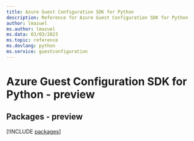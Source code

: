 ```yaml
---
title: Azure Guest Configuration SDK for Python
description: Reference for Azure Guest Configuration SDK for Python
author: lmazuel
ms.author: lmazuel
ms.data: 03/03/2023
ms.topic: reference
ms.devlang: python
ms.service: guestconfiguration
---
```

# Azure Guest Configuration SDK for Python - preview
## Packages - preview
[!INCLUDE [packages](guest-configuration-index.md)]